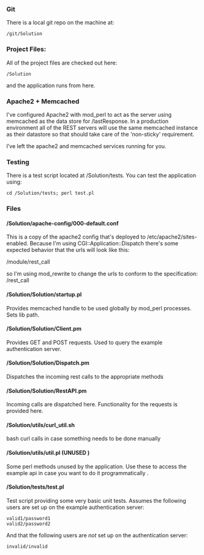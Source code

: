### Git
There is a local git repo on the machine at:
```
/git/Solution
```

### Project Files:

All of the project files are checked out here:
```
/Solution
```
and the application runs from here.

### Apache2 + Memcached

I've configured Apache2 with mod_perl to act as the server using memcached as the data store for /lastResponse. In a production environment all of the REST servers will use the same memcached instance as their datastore so that should take care of the 'non-sticky' requirement.

I’ve left the apache2 and memcached services running for you.

### Testing

There is a test script located at /Solution/tests. You can test the application using:
```
cd /Solution/tests; perl test.pl
```

### Files

#### /Solution/apache-config/000-default.conf

This is a copy of the apache2 config that's deployed to /etc/apache2/sites-enabled.
Because I'm using CGI::Application::Dispatch there's some expected behavior that the urls will look like this:

/module/rest_call

so I'm using mod_rewrite to change the urls to conform to the specification:
/rest_call

#### /Solution/Solution/startup.pl

Provides memcached handle to be used globally by mod_perl processes. Sets lib path.

#### /Solution/Solution/Client.pm
Provides GET and POST requests. Used to query the example authentication server.

#### /Solution/Solution/Dispatch.pm
Dispatches the incoming rest calls to the appropriate methods

#### /Solution/Solution/RestAPI.pm
Incoming calls are dispatched here.  Functionality for the requests is provided here.

#### /Solution/utils/curl_util.sh
bash curl calls in case something needs to be done manually

#### /Solution/utils/util.pl (UNUSED )
Some perl methods unused by the application. Use these to access the example api in case you want to do it programmatically
.
#### /Solution/tests/test.pl
Test script providing some very basic unit tests. Assumes the following users are set up on the example authentication server:
```
valid1/password1
valid2/password2
```
And that the following users are *not* set up on the authentication server:
```
invalid/invalid
```